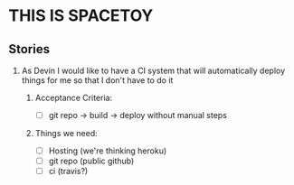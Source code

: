 # THIS IS SPACETOY

## Stories
1. As Devin I would like to have a CI system that will automatically deploy things for me so that I don't have to do it
    1. Acceptance Criteria:
    
       * [ ] git repo → build → deploy without manual steps
    2. Things we need:
    
       * [ ] Hosting (we're thinking heroku)
       * [ ] git repo (public github)
       * [ ] ci (travis?)
